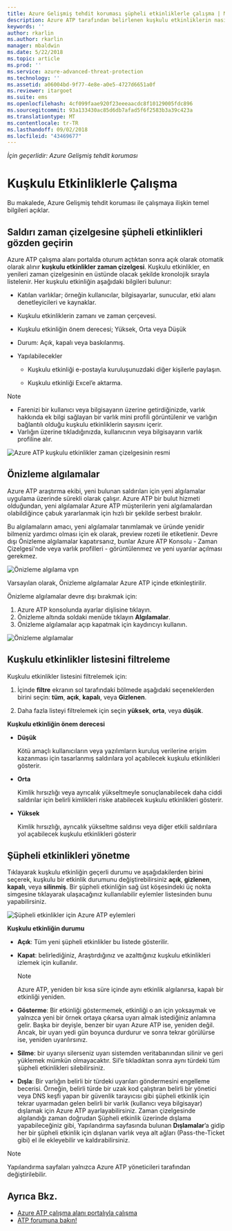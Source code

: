 ```yaml
---
title: Azure Gelişmiş tehdit koruması şüpheli etkinliklerle çalışma | Microsoft Docs
description: Azure ATP tarafından belirlenen kuşkulu etkinliklerin nasıl gözden geçirileceğini açıklar
keywords: ''
author: rkarlin
ms.author: rkarlin
manager: mbaldwin
ms.date: 5/22/2018
ms.topic: article
ms.prod: ''
ms.service: azure-advanced-threat-protection
ms.technology: ''
ms.assetid: a06004bd-9f77-4e8e-a0e5-4727d6651a0f
ms.reviewer: itargoet
ms.suite: ems
ms.openlocfilehash: 4cf099faae920f23eeeaacdc8f10129005fdc896
ms.sourcegitcommit: 93a133430ac85d6db7afad5f6f2583b3a39c423a
ms.translationtype: MT
ms.contentlocale: tr-TR
ms.lasthandoff: 09/02/2018
ms.locfileid: "43469677"
---
```

*İçin geçerlidir: Azure Gelişmiş tehdit koruması*



# <a name="working-with-suspicious-activities"></a>Kuşkulu Etkinliklerle Çalışma
Bu makalede, Azure Gelişmiş tehdit koruması ile çalışmaya ilişkin temel bilgileri açıklar.

## Saldırı zaman çizelgesine şüpheli etkinlikleri gözden geçirin <a name="review-suspicious-activities-on-the-attack-time-line"></a>
Azure ATP çalışma alanı portalda oturum açtıktan sonra açık olarak otomatik olarak alınır **kuşkulu etkinlikler zaman çizelgesi**. Kuşkulu etkinlikler, en yenileri zaman çizelgesinin en üstünde olacak şekilde kronolojik sırayla listelenir.
Her kuşkulu etkinliğin aşağıdaki bilgileri bulunur:

-   Katılan varlıklar; örneğin kullanıcılar, bilgisayarlar, sunucular, etki alanı denetleyicileri ve kaynaklar.

-   Kuşkulu etkinliklerin zamanı ve zaman çerçevesi.

-   Kuşkulu etkinliğin önem derecesi; Yüksek, Orta veya Düşük

-   Durum: Açık, kapalı veya baskılanmış.

-   Yapılabilecekler

    -   Kuşkulu etkinliği e-postayla kuruluşunuzdaki diğer kişilerle paylaşın.

    -   Kuşkulu etkinliği Excel’e aktarma.

> [!NOTE]
> -   Farenizi bir kullanıcı veya bilgisayarın üzerine getirdiğinizde, varlık hakkında ek bilgi sağlayan bir varlık mini profili görüntülenir ve varlığın bağlantılı olduğu kuşkulu etkinliklerin sayısını içerir.
> -   Varlığın üzerine tıkladığınızda, kullanıcının veya bilgisayarın varlık profiline alır.

![Azure ATP kuşkulu etkinlikler zaman çizelgesinin resmi](media/atp-sa-timeline.png)

## Önizleme algılamalar<a name="preview-detections"></a>

Azure ATP araştırma ekibi, yeni bulunan saldırıları için yeni algılamalar uygulama üzerinde sürekli olarak çalışır. Azure ATP bir bulut hizmeti olduğundan, yeni algılamalar Azure ATP müşterilerin yeni algılamalardan olabildiğince çabuk yararlanmak için hızlı bir şekilde serbest bırakılır.

Bu algılamaların amacı, yeni algılamalar tanımlamak ve üründe yenidir bilmeniz yardımcı olması için ek olarak, preview rozeti ile etiketlenir. Devre dışı Önizleme algılamalar kapatırsanız, bunlar Azure ATP Konsolu - Zaman Çizelgesi'nde veya varlık profilleri - görüntülenmez ve yeni uyarılar açılması gerekmez.

![Önizleme algılama vpn](./media/preview-detection-vpn.png) 

Varsayılan olarak, Önizleme algılamalar Azure ATP içinde etkinleştirilir. 

Önizleme algılamalar devre dışı bırakmak için:

1. Azure ATP konsolunda ayarlar dişlisine tıklayın.
2. Önizleme altında soldaki menüde tıklayın **Algılamalar**.
3. Önizleme algılamalar açıp kapatmak için kaydırıcıyı kullanın.
 
![Önizleme algılamalar](./media/preview-detections.png) 


## <a name="filter-suspicious-activities-list"></a>Kuşkulu etkinlikler listesini filtreleme
Kuşkulu etkinlikler listesini filtrelemek için:

1.  İçinde **filtre** ekranın sol tarafındaki bölmede aşağıdaki seçeneklerden birini seçin: **tüm**, **açık**, **kapalı**, veya **Gizlenen**.

2.  Daha fazla listeyi filtrelemek için seçin **yüksek**, **orta**, veya **düşük**.

**Kuşkulu etkinliğin önem derecesi**

-   **Düşük**

    Kötü amaçlı kullanıcıların veya yazılımların kuruluş verilerine erişim kazanması için tasarlanmış saldırılara yol açabilecek kuşkulu etkinlikleri gösterir.

-   **Orta**

    Kimlik hırsızlığı veya ayrıcalık yükseltmeyle sonuçlanabilecek daha ciddi saldırılar için belirli kimlikleri riske atabilecek kuşkulu etkinlikleri gösterir.

-   **Yüksek**

    Kimlik hırsızlığı, ayrıcalık yükseltme saldırısı veya diğer etkili saldırılara yol açabilecek kuşkulu etkinlikleri gösterir




## <a name="managing-suspicious-activities"></a>Şüpheli etkinlikleri yönetme
Tıklayarak kuşkulu etkinliğin geçerli durumu ve aşağıdakilerden birini seçerek, kuşkulu bir etkinlik durumunu değiştirebilirsiniz **açık**, **gizlenen**, **kapalı**, veya **silinmiş**.
Bir şüpheli etkinliğin sağ üst köşesindeki üç nokta simgesine tıklayarak ulaşacağınız kullanılabilir eylemler listesinden bunu yapabilirsiniz.

![Şüpheli etkinlikler için Azure ATP eylemleri](./media/atp-sa-actions.png)

**Kuşkulu etkinliğin durumu**

-   **Açık**: Tüm yeni şüpheli etkinlikler bu listede gösterilir.

-   **Kapat**: belirlediğiniz, Araştırdığınız ve azalttığınız kuşkulu etkinlikleri izlemek için kullanılır.

    > [!NOTE]
    > Azure ATP, yeniden bir kısa süre içinde aynı etkinlik algılanırsa, kapalı bir etkinliği yeniden.

-   **Gösterme**: Bir etkinliği göstermemek, etkinliği o an için yoksaymak ve yalnızca yeni bir örnek ortaya çıkarsa uyarı almak istediğiniz anlamına gelir. Başka bir deyişle, benzer bir uyarı Azure ATP ise, yeniden değil. Ancak, bir uyarı yedi gün boyunca durdurur ve sonra tekrar görülürse ise, yeniden uyarılırsınız.

- **Silme**: bir uyarıyı silerseniz uyarı sistemden veritabanından silinir ve geri yüklemek mümkün olmayacaktır. Sil’e tıkladıktan sonra aynı türdeki tüm şüpheli etkinlikleri silebilirsiniz.

- **Dışla**: Bir varlığın belirli bir türdeki uyarıları göndermesini engelleme becerisi. Örneğin, belirli türde bir uzak kod çalıştıran belirli bir yönetici veya DNS keşfi yapan bir güvenlik tarayıcısı gibi şüpheli etkinlik için tekrar uyarmadan gelen belirli bir varlık (kullanıcı veya bilgisayar) dışlamak için Azure ATP ayarlayabilirsiniz. Zaman çizelgesinde algılandığı zaman doğrudan Şüpheli etkinlik üzerinde dışlama yapabileceğiniz gibi, Yapılandırma sayfasında bulunan **Dışlamalar**’a gidip her bir şüpheli etkinlik için dışlanan varlık veya alt ağları (Pass-the-Ticket gibi) el ile ekleyebilir ve kaldırabilirsiniz. 

> [!NOTE]
> Yapılandırma sayfaları yalnızca Azure ATP yöneticileri tarafından değiştirilebilir.


## <a name="see-also"></a>Ayrıca Bkz.

- [Azure ATP çalışma alanı portalıyla çalışma](workspace-portal.md)
- [ATP forumuna bakın!](https://aka.ms/azureatpcommunity)